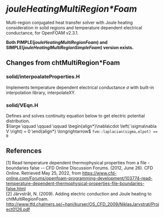 # _jouleHeatingMultiRegion\*Foam_
Multi-region conjugated heat transfer solver with Joule heating consideration in solid regions and temperature dependent electrical conductance, for OpenFOAM v2.3.1.

**Both PIMPLE(_jouleHeatingMultiRegionFoam_) and SIMPLE(_jouleHeatingMultiRegionSimpleFoam_) version exists.**

## Changes from chtMultiRegion\*Foam
### solid/interpoalateProperties.H
Implements temperature dependent electrical conductance $\sigma$ with built-in interpolation library, interpolateXY.
### solid/VEqn.H
Defines and solves continuity equation below to get electric potential distribution.  
$\large \qquad \qquad \qquad \begin{align*}\nabla\cdot \left( \sigma\nabla V \right) = 0 \end{align*} \longrightarrow$
`fvm::laplacian(sigma,elpot) == 0`

## References
[1] Read temperature dependent thermophysical properties from a file - boundaries false -- CFD Online Discussion Forums. (2012, June 26). CFD Online. Retrieved May 25, 2022, from https://www.cfd-online.com/Forums/openfoam-programming-development/103774-read-temperature-dependent-thermophysical-properties-file-boundaries-false.html  
[2] Järvstråt, N. (2009). Adding electric conduction and Joule heating to chtMultiRegionFoam. http://www.tfd.chalmers.se/~hani/kurser/OS_CFD_2009/NiklasJarvstrat/Project0126.pdf
